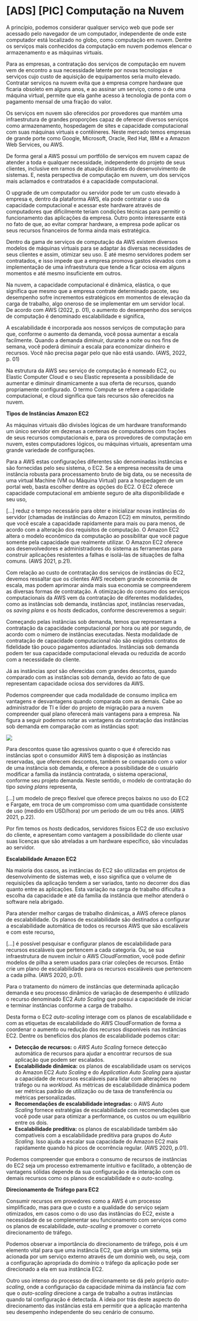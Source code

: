 # [ADS] [PIC] Computação na Nuvem

A princípio, podemos considerar qualquer serviço web que pode ser acessado pelo navegador de um computador, independente de onde este computador está localizado no globo, como computação em nuvem. Dentre os serviços mais conhecidos da computação em nuvem podemos elencar o armazenamento e as máquinas virtuais.

Para as empresas, a contratação dos serviços de computação em nuvem vem de encontro a sua necessidade latente por novas tecnologias e serviços cujo custo de aquisição de equipamentos seria muito elevado. Contratar serviços na nuvem evita que a empresa compre hardware que ficaria obsoleto em alguns anos, e ao assinar um serviço, como o de uma máquina virtual, permite que ela ganhe acesso à tecnologia de ponta com o pagamento mensal de uma fração do valor.

Os serviços em nuvem são oferecidos por provedores que mantém uma infraestrutura de grandes proporções capaz de oferecer diversos serviços como armazenamento, hospedagem de sites e capacidade computacional com suas máquinas virtuais e contêineres. Neste mercado temos empresas de grande porte como Google, Microsoft, Oracle, Red Hat, IBM e a Amazon Web Services, ou AWS.

De forma geral a AWS possui um portfólio de serviços em nuvem capaz de atender a toda e qualquer necessidade, independente do projeto de seus clientes, inclusive em ramos de atuação distantes do desenvolvimento de sistemas. E, nesta perspectiva de computação em nuvem, um dos serviços mais aclamados e contratados é a capacidade computacional.

O upgrade de um computador ou servidor pode ter um custo elevado à empresa e, dentro da plataforma AWS, ela pode contratar o uso da capacidade computacional e acessar este hardware através de computadores que dificilmente teriam condições técnicas para permitir o funcionamento das aplicações da empresa. Outro ponto interessante está no fato de que, ao evitar comprar hardware, a empresa pode aplicar os seus recursos financeiros de forma ainda mais estratégica.

Dentro da gama de serviços de computação da AWS existem diversos modelos de máquinas virtuais para se adaptar às diversas necessidades de seus clientes e assim, otimizar seu uso. E até mesmo servidores podem ser contratados, e isso impede que a empresa promova gastos elevados com a implementação de uma infraestrutura que tende a ficar ociosa em alguns momentos e até mesmo insuficiente em outros.

Na nuvem, a capacidade computacional é dinâmica, elástica, o que significa que mesmo que a empresa contrate determinado pacote, seu desempenho sofre incrementos estratégicos em momentos de elevação da carga de trabalho, algo oneroso de se implementar em um servidor local. De acordo com AWS (2022, p. 01), o aumento do desempenho dos serviços de computação é denominado escalabilidade e significa,

A escalabilidade é incorporada aos nossos serviços de computação para que, conforme o aumento da demanda, você possa aumentar a escala facilmente. Quando a demanda diminuir, durante a noite ou nos fins de semana, você poderá diminuir a escala para economizar dinheiro e recursos. Você não precisa pagar pelo que não está usando. (AWS, 2022, p. 01)

Na estrutura da AWS seu serviço de computação é nomeado EC2, ou Elastic Computer Cloud e o seu Elastic representa a possibilidade de aumentar e diminuir dinamicamente a sua oferta de recursos, quando propriamente configurado. O termo Compute se refere a capacidade computacional, e cloud significa que tais recursos são oferecidos na nuvem.

**Tipos de Instâncias Amazon EC2**

As máquinas virtuais dão divisões lógicas de um hardware transformando um único servidor em dezenas a centenas de computadores com frações de seus recursos computacionais e, para os provedores de computação em nuvem, estes computadores lógicos, ou máquinas virtuais, apresentam uma grande variedade de configurações.

Para a AWS estas configurações diferentes são denominadas instâncias e são fornecidas pelo seu sistema, o EC2. Se a empresa necessita de uma instância robusta para processamento bruto de big data, ou se necessita de uma virtual Machine (VM ou Máquina Virtual) para a hospedagem de um portal web, basta escolher dentre as opções do EC2. O EC2 oferece capacidade computacional em ambiente seguro de alta disponibilidade e seu uso,

[…] reduz o tempo necessário para obter e inicializar novas instâncias do servidor (chamadas de instâncias do Amazon EC2) em minutos, permitindo que você escale a capacidade rapidamente para mais ou para menos, de acordo com a alteração dos requisitos de computação. O Amazon EC2 altera o modelo econômico da computação ao possibilitar que você pague somente pela capacidade que realmente utilizar. O Amazon EC2 oferece aos desenvolvedores e administradores do sistema as ferramentas para construir aplicações resistentes a falhas e isolá-las de situações de falha comuns. (AWS 2021, p.21).

Com relação ao custo de contratação dos serviços de instâncias do EC2, devemos ressaltar que os clientes AWS recebem grande economia de escala, mas podem aprimorar ainda mais sua economia se compreenderem as diversas formas de contratação. A otimização do consumo dos serviços computacionais da AWS vem da contratação de diferentes modalidades, como as instâncias sob demanda, instâncias *spot*, instâncias reservadas, os *saving plans* e os *hosts* dedicados, conforme descreveremos a seguir:

Começando pelas instâncias sob demanda, temos que representam a contratação da capacidade computacional por hora ou até por segundo, de acordo com o número de instâncias executadas. Nesta modalidade de contratação de capacidade computacional não são exigidos contratos de fidelidade tão pouco pagamentos adiantados. Instâncias sob demanda podem ter sua capacidade computacional elevada ou reduzida de acordo com a necessidade do cliente.

Já as instâncias *spot* são oferecidas com grandes descontos, quando comparado com as instâncias sob demanda, devido ao fato de que representam capacidade ociosa dos servidores da AWS.

Podemos compreender que cada modalidade de consumo implica em vantagens e desvantagens quando comparada com as demais. Cabe ao administrador de TI e líder do projeto de migração para a nuvem compreender qual plano oferecerá mais vantagens para a empresa. Na figura a seguir podemos notar as vantagens da contratação das instâncias sob demanda em comparação com as instâncias spot:

![](https://paperx-dex-assets.s3.sa-east-1.amazonaws.com/images/1676643268213-FJJax6WdyI.png)

Para descontos quase tão agressivos quanto o que é oferecido nas instâncias spot o consumidor AWS tem à disposição as instâncias reservadas, que oferecem descontos, também se comparado com o valor de uma instância sob demanda, e oferece a possibilidade de o usuário modificar a família da instância contratada, o sistema operacional, conforme seu projeto demanda. Neste sentido, o modelo de contratação do tipo *saving plans* representa,

[…] um modelo de preço flexível que oferece preços baixos no uso do EC2 e Fargate, em troca de um compromisso com uma quantidade consistente de uso (medido em USD/hora) por um período de um ou três anos. (AWS 2021, p.22).

Por fim temos os *hosts* dedicados, servidores físicos EC2 de uso exclusivo do cliente, e apresentam como vantagem a possibilidade do cliente usar suas licenças que são atreladas a um hardware específico, são vinculadas ao servidor.

**Escalabilidade Amazon EC2**

Na maioria dos casos, as instâncias do EC2 são utilizadas em projetos de desenvolvimento de sistemas web, e isso significa que o volume de requisições da aplicação tendem a ser variados, tanto no decorrer dos dias quanto entre as aplicações. Esta variação na carga de trabalho dificulta a escolha da capacidade e até da família da instância que melhor atenderá o software nela abrigado.

Para atender melhor cargas de trabalho dinâmicas, a AWS oferece planos de escalabilidade. Os planos de escalabilidade são destinados a configurar a escalabilidade automática de todos os recursos AWS que são escaláveis e com este recurso,

[…] é possível pesquisar e configurar planos de escalabilidade para recursos escaláveis que pertencem a cada categoria. Ou, se sua infraestrutura de nuvem incluir o AWS *CloudFormation*, você pode definir modelos de pilha a serem usados para criar coleções de recursos. Então crie um plano de escalabilidade para os recursos escaláveis que pertencem a cada pilha. (AWS 2020, p.01).

Para o tratamento do número de instâncias que determinada aplicação demanda e seu processo dinâmico de variação de desempenho é utilizado o recurso denominado EC2 *Auto Scaling* que possui a capacidade de iniciar e terminar instâncias conforme a carga de trabalho.

Desta forma o EC2 *auto-scaling* interage com os planos de escalabilidade e com as etiquetas de escalabilidade do AWS CloudFormation de forma a coordenar o aumento ou redução dos recursos disponíveis nas instâncias EC2. Dentre os benefícios dos planos de escalabilidade podemos citar:

- **Detecção de recursos:** o *AWS Auto Scaling* fornece detecção automática de recursos para ajudar a encontrar recursos de sua aplicação que podem ser escalados.
- **Escalabilidade dinâmica:** os planos de escalabilidade usam os serviços do Amazon EC2 *Auto Scaling* e do *Application Auto Scaling* para ajustar a capacidade de recursos escaláveis para lidar com alterações no tráfego ou na *workload*. As métricas de escalabilidade dinâmica podem ser métricas padrão de utilização ou de taxa de transferência ou métricas personalizadas.
- **Recomendações de escalabilidade integradas:** o AWS *Auto Scaling* fornece estratégias de escalabilidade com recomendações que você pode usar para otimizar a performance, os custos ou um equilíbrio entre os dois.
- **Escalabilidade preditiva:** os planos de escalabilidade também são compatíveis com a escalabilidade preditiva para grupos do *Auto Scaling*. Isso ajuda a escalar sua capacidade do Amazon EC2 mais rapidamente quando há picos de ocorrência regular. (AWS 2020, p.01).

Podemos compreender que embora o consumo de recursos de instâncias do EC2 seja um processo extremamente intuitivo e facilitado, a obtenção de vantagens sólidas depende da sua configuração e da interação com os demais recursos como os planos de escalabilidade e o *auto-scaling*.

**Direcionamento de Tráfego para EC2**

Consumir recursos em provedores como a AWS é um processo simplificado, mas para que o custo e a qualidade do serviço sejam otimizados, em casos como o do uso das instâncias do EC2, existe a necessidade de se complementar seu funcionamento com serviços como os planos de escalabilidade, *auto-scaling* e promover o correto direcionamento de tráfego.

Podemos observar a importância do direcionamento de tráfego, pois é um elemento vital para que uma instância EC2, que abriga um sistema, seja acionada por um serviço externo através de um domínio web, ou seja, com a configuração apropriada do domínio o tráfego da aplicação pode ser direcionado a ela em sua instância EC2.

Outro uso intenso do processo de direcionamento se dá pelo próprio *auto-scaling*, onde a configuração da capacidade mínima da instância faz com que o *auto-scaling* direcione a carga de trabalho a outras instâncias quando tal configuração é detectada. A ideia por trás deste aspecto do direcionamento das instâncias está em permitir que a aplicação mantenha seu desempenho independente do seu cenário de consumo.